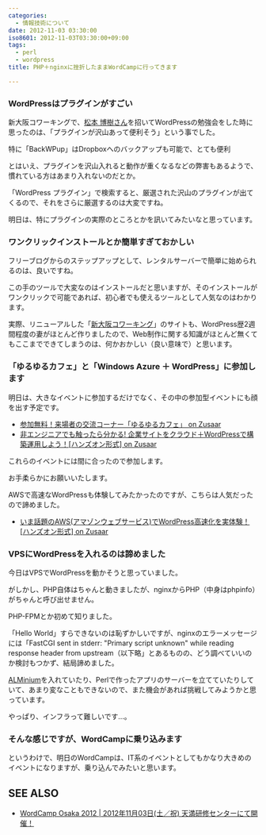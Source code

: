 ```yaml
---
categories:
  - 情報技術について
date: 2012-11-03 03:30:00
iso8601: 2012-11-03T03:30:00+09:00
tags:
  - perl
  - wordpress
title: PHP＋nginxに挫折したままWordCampに行ってきます

---
```


<h3>WordPressはプラグインがすごい</h3> <p>新大阪コワーキングで、<a href="https://www.facebook.com/inakafree">松本 博樹さん</a>を招いてWordPressの勉強会をした時に思ったのは、「プラグインが沢山あって便利そう」という事でした。</p> <p>特に「BackWPup」はDropboxへのバックアップも可能で、とても便利</p> <p>とはいえ、プラグインを沢山入れると動作が重くなるなどの弊害もあるようで、慣れている方はあまり入れないのだとか。</p> <p>「WordPress プラグイン」で検索すると、厳選された沢山のプラグインが出てくるので、それをさらに厳選するのは大変ですね。</p> <p>明日は、特にプラグインの実際のところとかを訊いてみたいなと思っています。</p> <h3>ワンクリックインストールとか簡単すぎておかしい</h3> <p>フリーブログからのステップアップとして、レンタルサーバーで簡単に始められるのは、良いですね。</p> <p>この手のツールで大変なのはインストールだと思いますが、そのインストールがワンクリックで可能であれば、初心者でも使えるツールとして人気なのはわかります。</p> <p>実際、リニューアルした「<a href="http://ww38.shin-osaka.in/">新大阪コワーキング</a>」のサイトも、WordPress歴2週間程度の妻がほとんど作りましたので、Web制作に関する知識がほとんど無くてもここまでできてしまうのは、何かおかしい（良い意味で）と思います。</p> <h3>「ゆるゆるカフェ」と「Windows Azure ＋ WordPress」に参加します</h3> <p>明日は、大きなイベントに参加するだけでなく、その中の参加型イベントにも顔を出す予定です。</p> <ul><li><a href="http://www.zusaar.com/event/427004">参加無料！来場者の交流コーナー「ゆるゆるカフェ」 on Zusaar</a></li><li><a href="http://www.zusaar.com/event/428014">非エンジニアでも触ったら分かる! 企業サイトをクラウド＋WordPressで構築運用しよう！[ハンズオン形式] on Zusaar</a></li></ul><p>これらのイベントには間に合ったので参加します。</p> <p>お手柔らかにお願いいたします。</p> <p>AWSで高速なWordPressも体験してみたかったのですが、こちらは人気だったので諦めました。</p> <ul><li><a href="http://www.zusaar.com/event/428010">いま話題のAWS(アマゾンウェブサービス)でWordPress高速化を実体験！[ハンズオン形式] on Zusaar</a></li></ul><h3>VPSにWordPressを入れるのは諦めました</h3> <p>今日はVPSでWordPressを動かそうと思っていました。</p> <p>がしかし、PHP自体はちゃんと動きましたが、nginxからPHP（中身はphpinfo）がちゃんと呼び出せません。</p> <p>PHP-FPMとか初めて知りました。</p> <p>「Hello World」すらできないのは恥ずかしいですが、nginxのエラーメッセージには「FastCGI sent in stderr: "Primary script unknown" while reading response header from upstream（以下略」とあるものの、どう調べていいのか検討もつかず、結局諦めました。</p> <p><a href="http://alminium.github.io/alminium/">ALMinium</a>を入れていたり、Perlで作ったアプリのサーバーを立てていたりしていて、あまり変なこともできないので、また機会があれば挑戦してみようかと思っています。</p> <p>やっぱり、インフラって難しいです…。</p> <h3>そんな感じですが、WordCampに乗り込みます</h3> <p>というわけで、明日のWordCampは、IT系のイベントとしてもかなり大きめのイベントになりますが、乗り込んでみたいと思います。</p> <h2>SEE ALSO</h2> <ul><li><a href="http://2012.osaka.wordcamp.org/">WordCamp Osaka 2012 | 2012年11月03日(土／祝) 天満研修センターにて開催！</a></li></ul>    	
